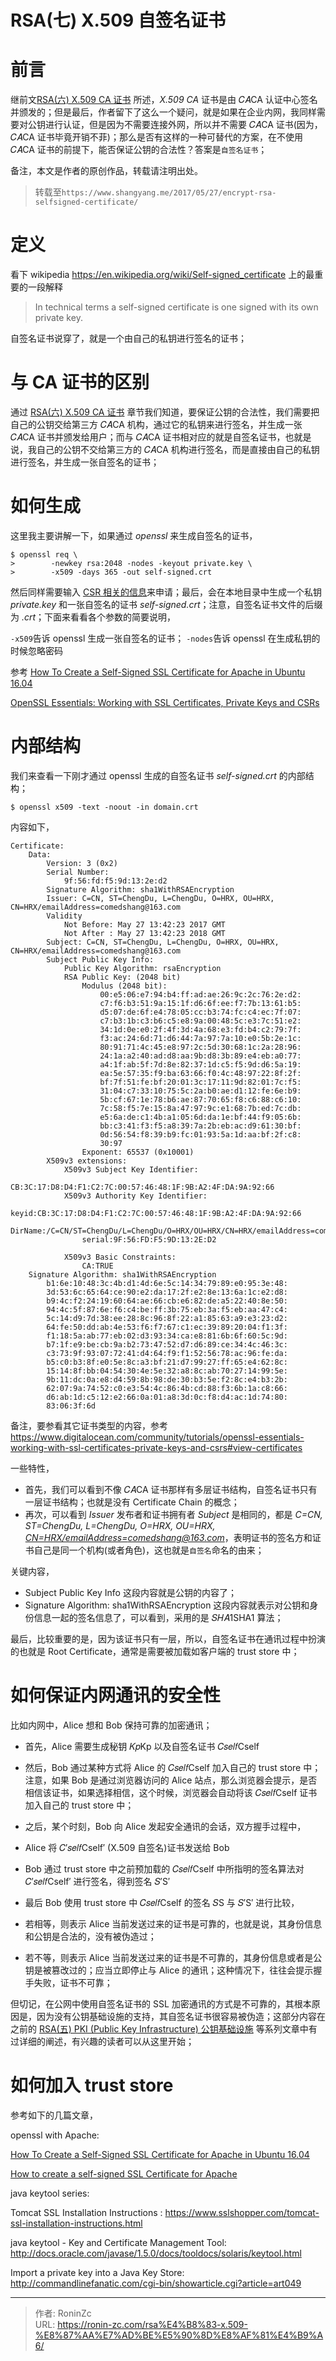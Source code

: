 # RSA(七) X.509 自签名证书


# 前言

继前文[RSA(六) X.509 CA 证书](https://www.shangyang.me/2017/05/27/encrypt-rsa-x509/) 所述，*X.509 CA* 证书是由 𝐶𝐴CA 认证中心签名并颁发的；但是最后，作者留下了这么一个疑问，就是如果在企业内网，我同样需要对公钥进行认证，但是因为不需要连接外网，所以并不需要 𝐶𝐴CA 证书(因为，𝐶𝐴CA 证书毕竟开销不菲)；那么是否有这样的一种可替代的方案，在不使用 𝐶𝐴CA 证书的前提下，能否保证公钥的合法性？答案是`自签名证书`；

备注，本文是作者的原创作品，转载请注明出处。

> 转载至`https://www.shangyang.me/2017/05/27/encrypt-rsa-selfsigned-certificate/`

# 定义

看下 wikipedia https://en.wikipedia.org/wiki/Self-signed_certificate 上的最重要的一段解释

> In technical terms a self-signed certificate is one signed with its own private key.

自签名证书说穿了，就是一个由自己的私钥进行签名的证书；

# 与 CA 证书的区别

通过 [RSA(六) X.509 CA 证书](https://www.shangyang.me/2017/05/27/encrypt-rsa-x509/) 章节我们知道，要保证公钥的合法性，我们需要把自己的公钥交给第三方 𝐶𝐴CA 机构，通过它的私钥来进行签名，并生成一张 𝐶𝐴CA 证书并颁发给用户；而与 𝐶𝐴CA 证书相对应的就是自签名证书，也就是说，我自己的公钥不交给第三方的 𝐶𝐴CA 机构进行签名，而是直接由自己的私钥进行签名，并生成一张自签名的证书；

# 如何生成

这里我主要讲解一下，如果通过 *openssl* 来生成自签名的证书，

```
$ openssl req \
>        -newkey rsa:2048 -nodes -keyout private.key \
>        -x509 -days 365 -out self-signed.crt
```

然后同样需要输入 [CSR 相关的信息](https://www.shangyang.me/2017/05/27/encrypt-rsa-x509/#通过-CSR-申请-X509-CA-证书)来申请；最后，会在本地目录中生成一个私钥 *private.key* 和一张自签名的证书 *self-signed.crt*；注意，自签名证书文件的后缀为 *.crt*；下面来看看各个参数的简要说明，

`-x509`告诉 openssl 生成一张自签名的证书；
`-nodes`告诉 openssl 在生成私钥的时候忽略密码

参考
[How To Create a Self-Signed SSL Certificate for Apache in Ubuntu 16.04](https://www.digitalocean.com/community/tutorials/how-to-create-a-self-signed-ssl-certificate-for-apache-in-ubuntu-16-04)

[OpenSSL Essentials: Working with SSL Certificates, Private Keys and CSRs](https://www.digitalocean.com/community/tutorials/openssl-essentials-working-with-ssl-certificates-private-keys-and-csrs)

# 内部结构

我们来查看一下刚才通过 openssl 生成的自签名证书 *self-signed.crt* 的内部结构；

```
$ openssl x509 -text -noout -in domain.crt
```

内容如下，

```
Certificate:
    Data:
        Version: 3 (0x2)
        Serial Number:
            9f:56:fd:f5:9d:13:2e:d2
        Signature Algorithm: sha1WithRSAEncryption
        Issuer: C=CN, ST=ChengDu, L=ChengDu, O=HRX, OU=HRX, CN=HRX/emailAddress=comedshang@163.com
        Validity
            Not Before: May 27 13:42:23 2017 GMT
            Not After : May 27 13:42:23 2018 GMT
        Subject: C=CN, ST=ChengDu, L=ChengDu, O=HRX, OU=HRX, CN=HRX/emailAddress=comedshang@163.com
        Subject Public Key Info:
            Public Key Algorithm: rsaEncryption
            RSA Public Key: (2048 bit)
                Modulus (2048 bit):
                    00:e5:06:e7:94:b4:ff:ad:ae:26:9c:2c:76:2e:d2:
                    c7:f6:b3:51:9a:15:1f:d6:6f:ee:f7:7b:13:61:b5:
                    d5:07:de:6f:e4:78:05:cc:b3:74:fc:c4:ec:7f:07:
                    c7:b3:1b:c3:b6:c5:e8:9a:00:48:5c:e3:7c:51:e2:
                    34:1d:0e:e0:2f:4f:3d:4a:68:e3:fd:b4:c2:79:7f:
                    f3:ac:24:6d:71:d6:44:7a:97:7a:10:e0:5b:2e:1c:
                    80:91:71:4c:45:e8:97:2c:5d:30:68:1c:2a:28:96:
                    24:1a:a2:40:ad:d8:aa:9b:d8:3b:89:e4:eb:a0:77:
                    a4:1f:ab:5f:7d:8e:82:37:1d:c5:f5:9d:d6:5a:19:
                    ea:5e:57:35:f9:ba:63:66:f0:4c:48:97:22:8f:2f:
                    bf:7f:51:fe:bf:20:01:3c:17:11:9d:82:01:7c:f5:
                    31:04:c7:33:10:75:5c:2a:b0:ae:d1:12:fe:6e:b9:
                    5b:cf:67:1e:78:b6:ae:87:70:65:f8:c6:88:c6:10:
                    7c:58:f5:7e:15:8a:47:97:9c:e1:68:7b:ed:7c:db:
                    e5:6a:de:c1:4b:a1:05:6d:da:1e:bf:44:f9:05:6b:
                    bb:c3:41:f3:f5:a8:39:7a:2b:eb:ac:d9:61:30:bf:
                    0d:56:54:f8:39:b9:fc:01:93:5a:1d:aa:bf:2f:c8:
                    30:97
                Exponent: 65537 (0x10001)
        X509v3 extensions:
            X509v3 Subject Key Identifier: 
                CB:3C:17:D8:D4:F1:C2:7C:00:57:46:48:1F:9B:A2:4F:DA:9A:92:66
            X509v3 Authority Key Identifier: 
                keyid:CB:3C:17:D8:D4:F1:C2:7C:00:57:46:48:1F:9B:A2:4F:DA:9A:92:66
                DirName:/C=CN/ST=ChengDu/L=ChengDu/O=HRX/OU=HRX/CN=HRX/emailAddress=comedshang@163.com
                serial:9F:56:FD:F5:9D:13:2E:D2

            X509v3 Basic Constraints: 
                CA:TRUE
    Signature Algorithm: sha1WithRSAEncryption
        b1:6e:10:48:3c:4b:d1:4d:6e:5c:14:34:79:89:e0:95:3e:48:
        3d:53:6c:65:64:ce:90:e2:da:17:2f:e2:8e:13:6a:1c:e2:d8:
        b9:4c:f2:24:19:60:64:ae:66:cb:e6:82:de:a5:22:40:8e:50:
        94:4c:5f:87:6e:f6:c4:be:ff:3b:75:eb:3a:f5:eb:aa:47:c4:
        5c:14:d9:7d:38:ee:28:8c:96:8f:22:a1:85:63:a9:e3:23:d2:
        64:fe:50:dd:ab:4e:53:f6:f7:67:c1:ec:39:89:20:04:f1:3f:
        f1:18:5a:ab:77:eb:02:d3:93:34:ca:e8:81:6b:6f:60:5c:9d:
        b7:1f:e9:be:cb:9a:b2:73:47:52:d7:d6:89:ce:34:4c:46:3c:
        c3:73:9f:93:07:72:41:d4:64:f9:f1:52:56:78:ac:96:fe:da:
        b5:c0:b3:8f:e0:5e:8c:a3:bf:21:d7:99:27:ff:65:e4:62:8c:
        15:14:8f:bb:04:54:30:4e:5e:32:a8:8c:ab:70:27:14:99:5e:
        9b:11:dc:0a:e8:d4:59:8b:98:de:30:b3:5e:f2:8c:e4:b3:2b:
        62:07:9a:74:52:c0:e3:54:4c:86:4b:cd:88:f3:6b:1a:c8:66:
        d6:ab:1d:c5:12:e2:66:0a:01:a8:3d:0c:f8:d4:ac:1d:74:80:
        83:06:3f:6d
```



备注，要参看其它证书类型的内容，参考 https://www.digitalocean.com/community/tutorials/openssl-essentials-working-with-ssl-certificates-private-keys-and-csrs#view-certificates

一些特性，

* 首先，我们可以看到不像 𝐶𝐴CA 证书那样有多层证书结构，自签名证书只有一层证书结构；也就是没有 Certificate Chain 的概念；
* 再次，可以看到 *Issuer* 发布者和证书拥有者 *Subject* 是相同的，都是 *C=CN, ST=ChengDu, L=ChengDu, O=HRX, OU=HRX, [CN=HRX/emailAddress=comedshang@163.com](mailto:CN=HRX/emailAddress=comedshang@163.com)*，表明证书的签名方和证书自己是同一个机构(或者角色)，这也就是`自签名`命名的由来；

关键内容，

* Subject Public Key Info
  这段内容就是公钥的内容了；
* Signature Algorithm: sha1WithRSAEncryption
  这段内容就表示对公钥和身份信息一起的签名信息了，可以看到，采用的是 𝑆𝐻𝐴1SHA1 算法；

最后，比较重要的是，因为该证书只有一层，所以，自签名证书在通讯过程中扮演的也就是 Root Certificate，通常是需要被加载如客户端的 trust store 中；

# 如何保证内网通讯的安全性

比如内网中，Alice 想和 Bob 保持可靠的加密通讯；

* 首先，Alice 需要生成秘钥 𝐾𝑝Kp 以及自签名证书 𝐶𝑠𝑒𝑙𝑓Cself

* 然后，Bob 通过某种方式将 Alice 的 𝐶𝑠𝑒𝑙𝑓Cself 加入自己的 trust store 中；
  注意，如果 Bob 是通过浏览器访问的 Alice 站点，那么浏览器会提示，是否相信该证书，如果选择相信，这个时候，浏览器会自动将该 𝐶𝑠𝑒𝑙𝑓Cself 证书加入自己的 trust store 中；

* 之后，某个时刻，Bob 向 Alice 发起安全通讯的会话，双方握手过程中，

* Alice 将 𝐶′𝑠𝑒𝑙𝑓Cself′ (X.509 自签名)证书发送给 Bob

* Bob 通过 trust store 中之前预加载的 𝐶𝑠𝑒𝑙𝑓Cself 中所指明的签名算法对 𝐶′𝑠𝑒𝑙𝑓Cself′ 进行签名，得到签名 𝑆′S′

* 最后 Bob 使用 trust store 中 𝐶𝑠𝑒𝑙𝑓Cself 的签名 𝑆S 与 𝑆′S′ 进行比较，

* 若相等，则表示 Alice 当前发送过来的证书是可靠的，也就是说，其身份信息和公钥是合法的，没有被伪造过；

* 若不等，则表示 Alice 当前发送过来的证书是不可靠的，其身份信息或者是公钥是被篡改过的；应当立即停止与 Alice 的通讯；这种情况下，往往会提示握手失败，证书不可靠；

但切记，在公网中使用自签名证书的 SSL 加密通讯的方式是不可靠的，其根本原因是，因为没有公钥基础设施的支持，其自签名证书很容易被伪造；这部分内容在之前的 [RSA(五) PKI (Public Key Infrastructure) 公钥基础设施](https://www.shangyang.me/2017/05/25/encrypt-rsa-pki/) 等系列文章中有过详细的阐述，有兴趣的读者可以从这里开始；

# 如何加入 trust store

参考如下的几篇文章，

openssl with Apache:

[How To Create a Self-Signed SSL Certificate for Apache in Ubuntu 16.04](https://www.digitalocean.com/community/tutorials/how-to-create-a-self-signed-ssl-certificate-for-apache-in-ubuntu-16-04)

[How to create a self-signed SSL Certificate for Apache](https://www.akadia.com/services/ssh_test_certificate.html)

java keytool series:

Tomcat SSL Installation Instructions
: https://www.sslshopper.com/tomcat-ssl-installation-instructions.html

java keytool - Key and Certificate Management Tool: http://docs.oracle.com/javase/1.5.0/docs/tooldocs/solaris/keytool.html

Import a private key into a Java Key Store: http://commandlinefanatic.com/cgi-bin/showarticle.cgi?article=art049

---

> 作者: RoninZc  
> URL: https://ronin-zc.com/rsa%E4%B8%83-x.509-%E8%87%AA%E7%AD%BE%E5%90%8D%E8%AF%81%E4%B9%A6/  

